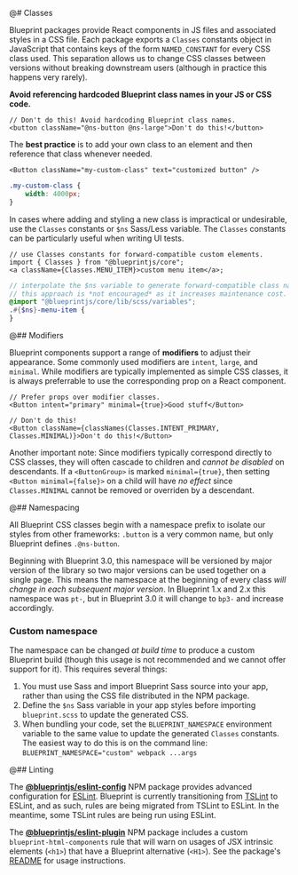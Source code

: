 @# Classes

Blueprint packages provide React components in JS files and associated styles in
a CSS file. Each package exports a `Classes` constants object in JavaScript that
contains keys of the form `NAMED_CONSTANT` for every CSS class used. This
separation allows us to change CSS classes between versions without breaking
downstream users (although in practice this happens very rarely).

**Avoid referencing hardcoded Blueprint class names in your JS or CSS code.**

```tsx
// Don't do this! Avoid hardcoding Blueprint class names.
<button className="@ns-button @ns-large">Don't do this!</button>
```

The **best practice** is to add your own class to an element and then reference
that class whenever needed.

```tsx
<Button className="my-custom-class" text="customized button" />
```

```css.scss
.my-custom-class {
    width: 4000px;
}
```

In cases where adding and styling a new class is impractical or undesirable, use
the `Classes` constants or `$ns` Sass/Less variable. The `Classes` constants can
be particularly useful when writing UI tests.

```tsx
// use Classes constants for forward-compatible custom elements.
import { Classes } from "@blueprintjs/core";
<a className={Classes.MENU_ITEM}>custom menu item</a>;
```

```css.scss
// interpolate the $ns variable to generate forward-compatible class names.
// this approach is *not encouraged* as it increases maintenance cost.
@import "@blueprintjs/core/lib/scss/variables";
.#{$ns}-menu-item {
}
```

@## Modifiers

Blueprint components support a range of **modifiers** to adjust their
appearance. Some commonly used modifiers are `intent`, `large`, and `minimal`.
While modifiers are typically implemented as simple CSS classes, it is always
preferrable to use the corresponding prop on a React component.

```tsx
// Prefer props over modifier classes.
<Button intent="primary" minimal={true}>Good stuff</Button>

// Don't do this!
<Button className={classNames(Classes.INTENT_PRIMARY, Classes.MINIMAL)}>Don't do this!</Button>
```

Another important note: Since modifiers typically correspond directly to CSS classes, they will often
cascade to children and _cannot be disabled_ on descendants. If a `<ButtonGroup>`
is marked `minimal={true}`, then setting `<Button minimal={false}>` on a child
will have _no effect_ since `Classes.MINIMAL` cannot be removed or overriden
by a descendant.

@## Namespacing

All Blueprint CSS classes begin with a namespace prefix to isolate our styles
from other frameworks: `.button` is a very common name, but only Blueprint
defines `.@ns-button`.

Beginning with Blueprint 3.0, this namespace will be versioned by major version
of the library so two major versions can be used together on a single page. This
means the namespace at the beginning of every class _will change in each
subsequent major version_. In Blueprint 1.x and 2.x this namespace was `pt-`,
but in Blueprint 3.0 it will change to `bp3-` and increase accordingly.

### Custom namespace

The namespace can be changed _at build time_ to produce a custom Blueprint build
(though this usage is not recommended and we cannot offer support for it). This
requires several things:

1. You must use Sass and import Blueprint Sass source into your app, rather than using the CSS file distributed in the NPM package.
1. Define the `$ns` Sass variable in your app styles before importing `blueprint.scss` to update the generated CSS.
1. When bundling your code, set the `BLUEPRINT_NAMESPACE` environment variable to the same value to update the generated `Classes` constants. The easiest way to do this is on the command line: `BLUEPRINT_NAMESPACE="custom" webpack ...args`

@## Linting

The [**@blueprintjs/eslint-config**](https://www.npmjs.com/package/@blueprintjs/eslint-config)
NPM package provides advanced configuration for [ESLint](https://eslint.org/). Blueprint is
currently transitioning from [TSLint](https://palantir.github.io/tslint/) to ESLint, and as
such, rules are being migrated from TSLint to ESLint. In the meantime, some TSLint rules are
being run using ESLint.

The [**@blueprintjs/eslint-plugin**](https://www.npmjs.com/package/@blueprintjs/eslint-plugin)
NPM package includes a custom `blueprint-html-components` rule that will warn on usages of
JSX intrinsic elements (`<h1>`) that have a Blueprint alternative (`<H1>`). See
the package's [README](https://www.npmjs.com/package/@blueprintjs/eslint-plugin)
for usage instructions.
